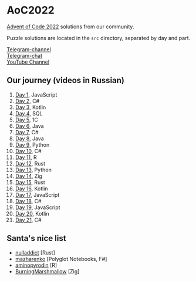 # AoC2022

[Advent of Code 2022](https://adventofcode.com/2022) solutions from our community. 

Puzzle solutions are located in the `src` directory, separated by day and part.

[Telegram-channel](https://t.me/konturAoC2022)  
[Telegram-chat](https://t.me/konturAoC2022_chat)  
[YouTube Channel](https://www.youtube.com/c/KonturTech)  

## Our journey (videos in Russian)

1. [Day 1](https://youtu.be/LwofK-9jYm4), JavaScript
2. [Day 2](https://youtu.be/EwA-KUf6_dA), C#
3. [Day 3](https://youtu.be/1o09OFd_xHk), Kotlin
4. [Day 4](https://youtu.be/TZXeuKSoneo), SQL
5. [Day 5](https://youtu.be/qt-E-mp2eKA), 1С
6. [Day 6](https://youtu.be/Hy1eLMpdtaQ), Java
7. [Day 7](https://youtu.be/rAE5kAMG6l4), C#
8. [Day 8](https://youtu.be/fEWAbAvwRMc), Java
9. [Day 9](https://youtu.be/rjHaYVgvJnQ), Python
10. [Day 10](https://youtu.be/9PKr2ezSj8Q), C#
11. [Day 11](https://youtu.be/avmMuIH6v4M), R
12. [Day 12](https://youtu.be/5br7anKm3l8), Rust
13. [Day 13](https://youtu.be/nVH_ajen3xc), Python
14. [Day 14](https://youtu.be/lEyjRiNbq-c), Zig
15. [Day 15](https://youtu.be/hAxJ7ZXRMzM), Rust
16. [Day 16](https://youtu.be/K5uTevCgVns), Kotlin
17. [Day 17](https://youtu.be/trSMgyXMtgc), JavaScript
18. [Day 18](https://youtu.be/GAUj9nKz1Zg), C#
19. [Day 19](https://youtu.be/APC_1FHVsbY), JavaScript
20. [Day 20](https://youtu.be/wZE-x4EJHcE), Kotlin
21. [Day 21](https://youtu.be/lIczn-FiEHM), C#

## Santa's nice list

- [nulladdict](https://github.com/nulladdict/aoc-2022) [Rust]
- [mazharenko](https://github.com/mazharenko/AoC-2022) [Polyglot Notebooks, F#]
- [aminopyrodin](https://github.com/Aminopyridin/aoc2022) [R]
- [BurningMarshmallow](https://github.com/BurningMarshmallow/aoc-2022) [Zig]
